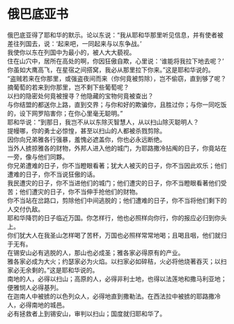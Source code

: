 #       俄巴底亚书

  俄巴底亚得了耶和华的默示。论以东说：“我从耶和华那里听见信息，并有使者被差往列国去，说：‘起来吧，一同起来与以东争战。’  
  我使你以东在列国中为最小的，被人大大藐视。  
  住在山穴中，居所在高处的啊，你因狂傲自欺，心里说：‘谁能将我拉下地去呢？’  
  你虽如大鹰高飞，在星宿之间搭窝，我必从那里拉下你来。”这是耶和华说的。  
  “盗贼若来在你那里，或强盗夜间而来（你何竟被剪除），岂不偷窃，直到够了呢？摘葡萄的若来到你那里，岂不剩下些葡萄呢？  
  以扫的隐密处何竟被搜寻？他隐藏的宝物何竟被查出？  
  与你结盟的都送你上路，直到交界；与你和好的欺骗你，且胜过你；与你一同吃饭的，设下网罗陷害你；在你心里毫无聪明。”  
  耶和华说：“到那日，我岂不从以东除灭智慧人，从以扫山除灭聪明人？  
  提幔哪，你的勇士必惊惶，甚至以扫山的人都被杀戮剪除。  
  因你向兄弟雅各行强暴，羞愧必遮盖你，你也必永远断绝。  
  当外人掳掠雅各的财物，外邦人进入他的城门，为耶路撒冷拈阄的日子，你竟站在一旁，像与他们同夥。  
  你兄弟遭难的日子，你不当瞪眼看著；犹大人被灭的日子，你不当因此欢乐；他们遭难的日子，你不当说狂傲的话。  
  我民遭灾的日子，你不当进他们的城门；他们遭灾的日子，你不当瞪眼看著他们受苦；他们遭灾的日子，你不当伸手抢他们的财物。  
  你不当站在岔路口，剪除他们中间逃脱的；他们遭难的日子，你不当将他们剩下的人交付仇敌。  
  耶和华降罚的日子临近万国。你怎样行，他也必照样向你行，你的报应必归到你头上。  
  你们犹大人在我圣山怎样喝了苦杯，万国也必照样常常地喝；且喝且咽，他们就归于无有。  
  在锡安山必有逃脱的人，那山也必成圣；雅各家必得原有的产业。  
  雅各家必成为大火；约瑟家必为火焰。以扫家必如碎秸，火必将他烧著吞灭；以扫家必无余剩的。”这是耶和华说的。  
  南地的人，必得以扫山；高原的人，必得非利士地，也得以法莲地和撒马利亚地；便雅悯人必得基列。  
  在迦南人中被掳的以色列众人，必得地直到撒勒法。在西法拉中被掳的耶路撒冷人，必得南地的城邑。  
  必有拯救者上到锡安山，审判以扫山；国度就归耶和华了。 
